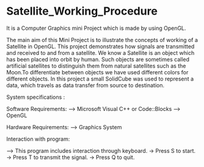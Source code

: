 # Satellite_Working_Procedure
It is a Computer Graphics mini Project which is made by using OpenGL.
 
The main aim of this Mini Project is to illustrate the concepts of working of a Satellite in OpenGL. This project demonstrates how signals are transmitted and received to and from a satellite. We know a Satellite is an object which has been placed into orbit by human. Such objects are sometimes called artificial satellites to distinguish them from natural satellites such as the Moon.To differentiate between objects we have used different colors for different objects. In this project a small SolidCube was used to represent a data, which travels as data transfer from source to destination. 

System specifications :

Software Requirements:
--> Microsoft Visual C++ or Code::Blocks
--> OpenGL

Hardware Requirements:
--> Graphics System

Interaction with program:

--> This program includes interaction through keyboard.
   -> Press S to start.
   -> Press T to transmit the signal.
   -> Press Q to quit.
